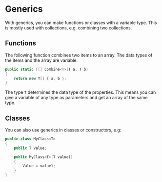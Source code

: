 # Generics
With generics, you can make functions or classes with a variable type. This is mostly used with collections, e.g. combining two collections.
## Functions
The following function combines two items to an array. The data types of the items and the array are variable.
```csharp
public static T[] Combine<T>(T a, T b)
{
    return new T[] { a, b };
}
```
The type `T` determines the data type of the properties. This means you can give a variable of any type as parameters and get an array of the same type.
## Classes
You can also use generics in classes or constructors, e.g:
```csharp
public class MyClass<T>
{
    public T Value;

	public MyClass<T>(T value1)
	{
		Value = value1;
	}
}
```
